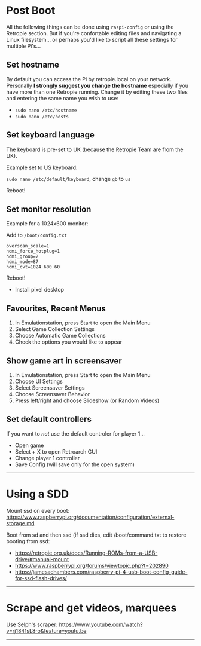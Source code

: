 # Post Boot

All the following things can be done using `raspi-config` or using the Retropie section. 
But if you're confortable editing files and navigating a Linux filesystem... 
or perhaps you'd like to script all these settings for multiple Pi's...


## Set hostname

By default you can access the Pi by retropie.local on your network. 
Personally **I strongly suggest you change the hostname** especially if you have more than one Retropie running.
Change it by editing these two files and entering the same name you wish to use: 

- `sudo nano /etc/hostname`
- `sudo nano /etc/hosts`


## Set keyboard language

The keyboard is pre-set to UK (because the Retropie Team are from the UK).

Example set to US keyboard: 

`sudo nano /etc/default/keyboard`, change `gb` to `us`

Reboot!


## Set monitor resolution

Example for a 1024x600 monitor:

Add to `/boot/config.txt`

```
overscan_scale=1
hdmi_force_hotplug=1
hdmi_group=2
hdmi_mode=87
hdmi_cvt=1024 600 60
```

Reboot!


- Install pixel desktop


## Favourites, Recent Menus

1. In Emulationstation, press Start to open the Main Menu
2. Select Game Collection Settings
3. Choose Automatic Game Collections
4. Check the options you would like to appear


## Show game art in screensaver

1. In Emulationstation, press Start to open the Main Menu
2. Choose UI Settings
3. Select Screensaver Settings
4. Choose Screensaver Behavior 
5. Press left/right and choose Slideshow (or Random Videos)


## Set default controllers

If you want to *not* use the default controler for player 1...

- Open game
- Select + X to open Retroarch GUI
- Change player 1 controller
- Save Config (will save only for the open system)

---

# Using a SDD 

Mount ssd on every boot:
https://www.raspberrypi.org/documentation/configuration/external-storage.md

Boot from sd and then ssd (if ssd dies, edit /boot/command.txt to restore booting from ssd:

- https://retropie.org.uk/docs/Running-ROMs-from-a-USB-drive/#manual-mount
- https://www.raspberrypi.org/forums/viewtopic.php?t=202890
- https://jamesachambers.com/raspberry-pi-4-usb-boot-config-guide-for-ssd-flash-drives/

---

# Scrape and get videos, marquees 

Use Selph's scraper: https://www.youtube.com/watch?v=rj1841sL8ro&feature=youtu.be

---